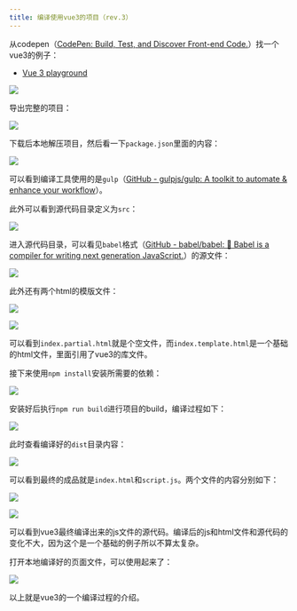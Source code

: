 ```yaml
---
title: 编译使用vue3的项目（rev.3）
---
```


从codepen（[CodePen: Build, Test, and Discover Front-end Code.](https://codepen.io/)）找一个vue3的例子：

* [Vue 3 playground](https://codepen.io/sh7dm/pen/JjjbMVe)

![](https://raw.githubusercontent.com/liweinan/blogpic2020iii/master/jul23/FA52AD71-B7E9-4545-9DB8-7A8A9F0D5ED7.png)

导出完整的项目：

![](https://raw.githubusercontent.com/liweinan/blogpic2020iii/master/jul23/EC2A6034-88A7-4834-898E-1BB7E2F55A2A.png)

下载后本地解压项目，然后看一下`package.json`里面的内容：

![](https://raw.githubusercontent.com/liweinan/blogpic2020iii/master/jul23/3E083762-5EF3-4150-94CD-2D96C394AF26.png)

可以看到编译工具使用的是`gulp`（[GitHub - gulpjs/gulp: A toolkit to automate & enhance your workflow](https://github.com/gulpjs/gulp)）。

此外可以看到源代码目录定义为`src`：

![](https://raw.githubusercontent.com/liweinan/blogpic2020iii/master/jul23/3EC22FA8-A4D2-4031-A879-6A96E1402512.png)

进入源代码目录，可以看见`babel`格式（[GitHub - babel/babel: 🐠 Babel is a compiler for writing next generation JavaScript.](https://github.com/babel/babel)）的源文件：

![](https://raw.githubusercontent.com/liweinan/blogpic2020iii/master/jul23/00099B5A-F4FE-4814-8EEA-1C362DE2DD0A.png)

此外还有两个html的模版文件：

![](https://raw.githubusercontent.com/liweinan/blogpic2020iii/master/jul23/F2884C9F-AE3E-4997-80A2-8D1BE7C2F2CF.png)

![](https://raw.githubusercontent.com/liweinan/blogpic2020iii/master/jul23/6AF1C6F1-242A-4B96-A74B-2BDAA41DF2D7.png)

可以看到`index.partial.html`就是个空文件，而`index.template.html`是一个基础的html文件，里面引用了vue3的库文件。

接下来使用`npm install`安装所需要的依赖：

![](https://raw.githubusercontent.com/liweinan/blogpic2020iii/master/jul23/16E1FA6C-3015-4323-87EA-7789BD78DB43.png)

安装好后执行`npm run build`进行项目的build，编译过程如下：

![](https://raw.githubusercontent.com/liweinan/blogpic2020iii/master/jul23/B37C59FA-A278-465F-9E31-87416A91C302.png)

此时查看编译好的`dist`目录内容：

![](https://raw.githubusercontent.com/liweinan/blogpic2020iii/master/jul23/8F48CC9C-5815-4D85-9798-53C939D00893.png)

可以看到最终的成品就是`index.html`和`script.js`。两个文件的内容分别如下：

![](https://raw.githubusercontent.com/liweinan/blogpic2020iii/master/jul23/2E1E802B-AC71-46A9-9B1C-314319B33847.png)

![](https://raw.githubusercontent.com/liweinan/blogpic2020iii/master/jul23/0FF00C41-A54A-4489-838C-40910B058554.png)

可以看到vue3最终编译出来的js文件的源代码。编译后的js和html文件和源代码的变化不大，因为这个是一个基础的例子所以不算太复杂。

打开本地编译好的页面文件，可以使用起来了：

![](https://raw.githubusercontent.com/liweinan/blogpic2020iii/master/jul23/D33ECCD3-3C51-43D0-85D9-701EC1DF41E5.png)

以上就是vue3的一个编译过程的介绍。







